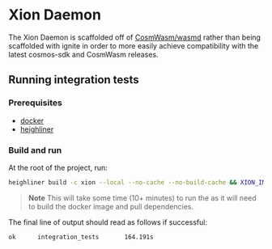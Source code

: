 # Xion Daemon

The Xion Daemon is scaffolded off of [CosmWasm/wasmd](https://github.com/CosmWasm/wasmd)
rather than being scaffolded with ignite in order to more easily achieve
compatibility with the latest cosmos-sdk and CosmWasm releases.





## Running integration tests

### Prerequisites
* [docker](https://docs.docker.com/get-docker/)
* [heighliner](https://github.com/strangelove-ventures/heighliner)

### Build and run
At the root of the project, run:
```bash 
heighliner build -c xion --local --no-cache --no-build-cache && XION_IMAGE=xion:local make test-integration
```

> **Note**
> This will take some time (10+ minutes) to run the as it will need to build the docker image and pull dependencies.

The final line of output should read as follows if successful:
```bash
ok      integration_tests       164.191s
```
